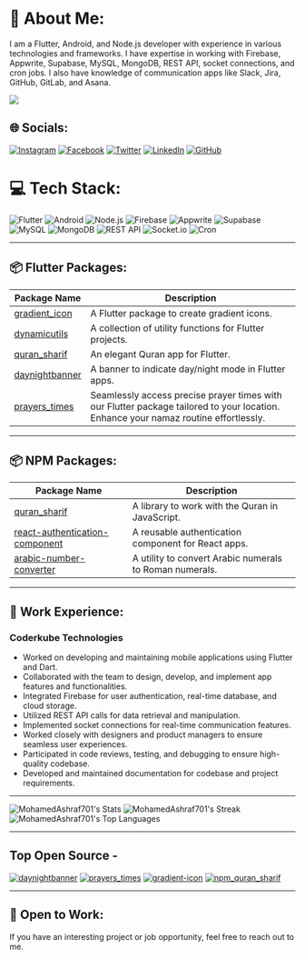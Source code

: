 # 💫 About Me:
I am a Flutter, Android, and Node.js developer with experience in various technologies and frameworks. I have expertise in working with Firebase, Appwrite, Supabase, MySQL, MongoDB, REST API, socket connections, and cron jobs. I also have knowledge of communication apps like Slack, Jira, GitHub, GitLab, and Asana.

![](https://komarev.com/ghpvc/?username=MohamedAshraf701&color=green)


## 🌐 Socials:
[![Instagram](https://img.shields.io/badge/Instagram-%23E4405F.svg?logo=Instagram&logoColor=white)](https://instagram.com/ashraf_7_0_1?igshid=OGQ5ZDc2ODk2ZA==)
[![Facebook](https://img.shields.io/badge/Facebook-%231877F2.svg?logo=Facebook&logoColor=white)](https://www.facebook.com/ashraf.chauhan.906?mibextid=LQQJ4d)
[![Twitter](https://img.shields.io/badge/Twitter-%231DA1F2.svg?logo=Twitter&logoColor=white)](https://twitter.com/ashrafchauhan67)
[![LinkedIn](https://img.shields.io/badge/LinkedIn-%230077B5.svg?logo=linkedin&logoColor=white)](https://www.linkedin.com/in/ashraf-chauhan-39bb5a230)
[![GitHub](https://img.shields.io/badge/GitHub-%23181717.svg?logo=github&logoColor=white)](https://github.com/MohamedAshraf701)

# 💻 Tech Stack:
![Flutter](https://img.shields.io/badge/Flutter-%2302569B.svg?style=for-the-badge&logo=Flutter&logoColor=white) ![Android](https://img.shields.io/badge/Android-%233DDC84.svg?style=for-the-badge&logo=android&logoColor=white) ![Node.js](https://img.shields.io/badge/Node.js-%23339933.svg?style=for-the-badge&logo=node.js&logoColor=white) ![Firebase](https://img.shields.io/badge/Firebase-%23FFCA28.svg?style=for-the-badge&logo=firebase&logoColor=black) ![Appwrite](https://img.shields.io/badge/Appwrite-%23005AFF.svg?style=for-the-badge&logo=appwrite&logoColor=white) ![Supabase](https://img.shields.io/badge/Supabase-%230056DF.svg?style=for-the-badge&logo=supabase&logoColor=white) ![MySQL](https://img.shields.io/badge/MySQL-%2300758F.svg?style=for-the-badge&logo=mysql&logoColor=white) ![MongoDB](https://img.shields.io/badge/MongoDB-%2347A248.svg?style=for-the-badge&logo=mongodb&logoColor=white) ![REST API](https://img.shields.io/badge/REST%20API-%23007ACC.svg?style=for-the-badge&logo=api&logoColor=white) ![Socket.io](https://img.shields.io/badge/Socket.io-%23010101.svg?style=for-the-badge&logo=socket.io&logoColor=white) ![Cron](https://img.shields.io/badge/Cron-%23161616.svg?style=for-the-badge&logo=cron&logoColor=white)

---

## 📦 Flutter Packages:

| Package Name | Description |
|--------------|-------------|
| [gradient_icon](https://pub.dev/packages/gradient_icon) | A Flutter package to create gradient icons. | 
| [dynamicutils](https://pub.dev/packages/dynamicutils) | A collection of utility functions for Flutter projects. |
| [quran_sharif](https://pub.dev/packages/quran_sharif) | An elegant Quran app for Flutter. |
| [daynightbanner](https://pub.dev/packages/daynightbanner) | A banner to indicate day/night mode in Flutter apps. | 
| [prayers_times](https://pub.dev/packages/prayers_times) | Seamlessly access precise prayer times with our Flutter package tailored to your location. Enhance your namaz routine effortlessly. | 

---

## 📦 NPM Packages:

| Package Name | Description |
|--------------|-------------|
| [quran_sharif](https://www.npmjs.com/package/quran_sharif) | A library to work with the Quran in JavaScript. | 
| [react-authentication-component](https://www.npmjs.com/package/react-authentication-component) | A reusable authentication component for React apps. |
| [arabic-number-converter](https://www.npmjs.com/package/arabic-number-converter) | A utility to convert Arabic numerals to Roman numerals. |

---

## 🚀 Work Experience:

### Coderkube Technologies
- Worked on developing and maintaining mobile applications using Flutter and Dart.
- Collaborated with the team to design, develop, and implement app features and functionalities.
- Integrated Firebase for user authentication, real-time database, and cloud storage.
- Utilized REST API calls for data retrieval and manipulation.
- Implemented socket connections for real-time communication features.
- Worked closely with designers and product managers to ensure seamless user experiences.
- Participated in code reviews, testing, and debugging to ensure high-quality codebase.
- Developed and maintained documentation for codebase and project requirements.

---

![MohamedAshraf701's Stats](https://github-readme-stats.vercel.app/api?username=MohamedAshraf701&theme=transparent&show_icons=true&hide_border=false&count_private=true)
![MohamedAshraf701's Streak](https://github-readme-streak-stats.herokuapp.com/?user=MohamedAshraf701&theme=transparent&hide_border=false&count_private=true)
![MohamedAshraf701's Top Languages](https://github-readme-stats.vercel.app/api/top-langs/?username=MohamedAshraf701&theme=transparent&show_icons=true&hide_border=false&layout=compact)

---

## Top Open Source -
[![daynightbanner](https://github-readme-stats.vercel.app/api/pin/?username=MohamedAshraf701&repo=daynightbanner&theme=transparent&show_icons=true&hide_border=true&layout=compact)](https://github.com/MohamedAshraf701/daynightbanner)
[![prayers_times](https://github-readme-stats.vercel.app/api/pin/?username=MohamedAshraf701&repo=prayers_times&theme=transparent&show_icons=true&hide_border=true&layout=compact)](https://github.com/MohamedAshraf701/prayers_times)
[![gradient-icon](https://github-readme-stats.vercel.app/api/pin/?username=MohamedAshraf701&repo=gradient-icon&theme=transparent&show_icons=true&hide_border=true&layout=compact)](https://github.com/MohamedAshraf701/gradient-icon)
[![npm_quran_sharif](https://github-readme-stats.vercel.app/api/pin/?username=MohamedAshraf701&repo=npm_quran_sharif&theme=transparent&show_icons=true&hide_border=true&layout=compact)](https://github.com/MohamedAshraf701/npm_quran_sharif)


---
## 🌱 Open to Work:
If you have an interesting project or job opportunity, feel free to reach out to me.

